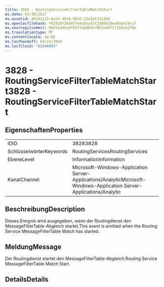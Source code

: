 ```yaml
---
title: 3828 - RoutingServiceFilterTableMatchStart
ms.date: 03/30/2017
ms.assetid: 883b1215-6e24-49c6-9816-22e2e57a1264
ms.openlocfilehash: f42928f26d0f7e8d3ea55f2d89d10ee9da424ca7
ms.sourcegitcommit: 9b552addadfb57fab0b9e7852ed4f1f1b8a42f8e
ms.translationtype: MT
ms.contentlocale: de-DE
ms.lasthandoff: 04/23/2019
ms.locfileid: "61946093"
---
```

# <a name="3828---routingservicefiltertablematchstart"></a><span data-ttu-id="558c7-102">3828 - RoutingServiceFilterTableMatchStart</span><span class="sxs-lookup"><span data-stu-id="558c7-102">3828 - RoutingServiceFilterTableMatchStart</span></span>
## <a name="properties"></a><span data-ttu-id="558c7-103">Eigenschaften</span><span class="sxs-lookup"><span data-stu-id="558c7-103">Properties</span></span>  
  
|||  
|-|-|  
|<span data-ttu-id="558c7-104">ID</span><span class="sxs-lookup"><span data-stu-id="558c7-104">ID</span></span>|<span data-ttu-id="558c7-105">3828</span><span class="sxs-lookup"><span data-stu-id="558c7-105">3828</span></span>|  
|<span data-ttu-id="558c7-106">Schlüsselwörter</span><span class="sxs-lookup"><span data-stu-id="558c7-106">Keywords</span></span>|<span data-ttu-id="558c7-107">RoutingServices</span><span class="sxs-lookup"><span data-stu-id="558c7-107">RoutingServices</span></span>|  
|<span data-ttu-id="558c7-108">Ebene</span><span class="sxs-lookup"><span data-stu-id="558c7-108">Level</span></span>|<span data-ttu-id="558c7-109">Information</span><span class="sxs-lookup"><span data-stu-id="558c7-109">Information</span></span>|  
|<span data-ttu-id="558c7-110">Kanal</span><span class="sxs-lookup"><span data-stu-id="558c7-110">Channel</span></span>|<span data-ttu-id="558c7-111">Microsoft-Windows-Application Server-Applications/Analytic</span><span class="sxs-lookup"><span data-stu-id="558c7-111">Microsoft-Windows-Application Server-Applications/Analytic</span></span>|  
  
## <a name="description"></a><span data-ttu-id="558c7-112">Beschreibung</span><span class="sxs-lookup"><span data-stu-id="558c7-112">Description</span></span>  
 <span data-ttu-id="558c7-113">Dieses Ereignis wird ausgegeben, wenn der Routingdienst den MessageFilterTable-Abgleich startet.</span><span class="sxs-lookup"><span data-stu-id="558c7-113">This event is emitted when the Routing Service MessageFilterTable Match has started.</span></span>  
  
## <a name="message"></a><span data-ttu-id="558c7-114">Meldung</span><span class="sxs-lookup"><span data-stu-id="558c7-114">Message</span></span>  
 <span data-ttu-id="558c7-115">Der Routingdienst startet den MessageFilterTable-Abgleich.</span><span class="sxs-lookup"><span data-stu-id="558c7-115">Routing Service MessageFilterTable Match Start.</span></span>  
  
## <a name="details"></a><span data-ttu-id="558c7-116">Details</span><span class="sxs-lookup"><span data-stu-id="558c7-116">Details</span></span>
